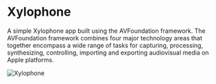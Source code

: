 # Xylophone
A simple Xylophone app built using the AVFoundation framework. The AVFoundation framework combines four major technology areas that together encompass a wide range of tasks for capturing, processing, synthesizing, controlling, importing and exporting audiovisual media on Apple platforms.

![Xylophone](https://user-images.githubusercontent.com/24234259/82490291-0dd25b00-9ab1-11ea-8a37-3a27f325cb04.gif)
